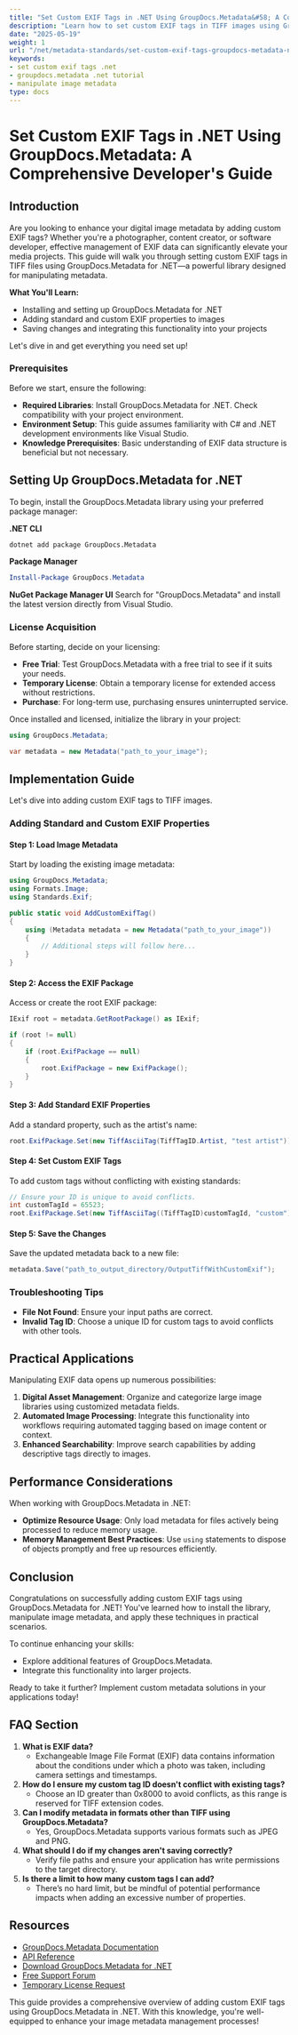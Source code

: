 ```yaml
---
title: "Set Custom EXIF Tags in .NET Using GroupDocs.Metadata&#58; A Complete Guide for Developers"
description: "Learn how to set custom EXIF tags in TIFF images using GroupDocs.Metadata for .NET. This comprehensive guide covers installation, coding examples, and practical applications."
date: "2025-05-19"
weight: 1
url: "/net/metadata-standards/set-custom-exif-tags-groupdocs-metadata-net/"
keywords:
- set custom exif tags .net
- groupdocs.metadata .net tutorial
- manipulate image metadata
type: docs
---
```

# Set Custom EXIF Tags in .NET Using GroupDocs.Metadata: A Comprehensive Developer's Guide

## Introduction

Are you looking to enhance your digital image metadata by adding custom EXIF tags? Whether you're a photographer, content creator, or software developer, effective management of EXIF data can significantly elevate your media projects. This guide will walk you through setting custom EXIF tags in TIFF files using GroupDocs.Metadata for .NET—a powerful library designed for manipulating metadata.

**What You'll Learn:**
- Installing and setting up GroupDocs.Metadata for .NET
- Adding standard and custom EXIF properties to images
- Saving changes and integrating this functionality into your projects

Let's dive in and get everything you need set up!

### Prerequisites

Before we start, ensure the following:
- **Required Libraries**: Install GroupDocs.Metadata for .NET. Check compatibility with your project environment.
- **Environment Setup**: This guide assumes familiarity with C# and .NET development environments like Visual Studio.
- **Knowledge Prerequisites**: Basic understanding of EXIF data structure is beneficial but not necessary.

## Setting Up GroupDocs.Metadata for .NET

To begin, install the GroupDocs.Metadata library using your preferred package manager:

**.NET CLI**
```bash
dotnet add package GroupDocs.Metadata
```

**Package Manager**
```powershell
Install-Package GroupDocs.Metadata
```

**NuGet Package Manager UI**
Search for "GroupDocs.Metadata" and install the latest version directly from Visual Studio.

### License Acquisition

Before starting, decide on your licensing:
- **Free Trial**: Test GroupDocs.Metadata with a free trial to see if it suits your needs.
- **Temporary License**: Obtain a temporary license for extended access without restrictions.
- **Purchase**: For long-term use, purchasing ensures uninterrupted service.

Once installed and licensed, initialize the library in your project:
```csharp
using GroupDocs.Metadata;

var metadata = new Metadata("path_to_your_image");
```

## Implementation Guide

Let's dive into adding custom EXIF tags to TIFF images.

### Adding Standard and Custom EXIF Properties

#### Step 1: Load Image Metadata
Start by loading the existing image metadata:
```csharp
using GroupDocs.Metadata;
using Formats.Image;
using Standards.Exif;

public static void AddCustomExifTag()
{
    using (Metadata metadata = new Metadata("path_to_your_image"))
    {
        // Additional steps will follow here...
    }
}
```

#### Step 2: Access the EXIF Package
Access or create the root EXIF package:
```csharp
IExif root = metadata.GetRootPackage() as IExif;

if (root != null)
{
    if (root.ExifPackage == null)
    {
        root.ExifPackage = new ExifPackage();
    }
}
```

#### Step 3: Add Standard EXIF Properties
Add a standard property, such as the artist's name:
```csharp
root.ExifPackage.Set(new TiffAsciiTag(TiffTagID.Artist, "test artist"));
```

#### Step 4: Set Custom EXIF Tags
To add custom tags without conflicting with existing standards:
```csharp
// Ensure your ID is unique to avoid conflicts.
int customTagId = 65523; 
root.ExifPackage.Set(new TiffAsciiTag((TiffTagID)customTagId, "custom"));
```

#### Step 5: Save the Changes
Save the updated metadata back to a new file:
```csharp
metadata.Save("path_to_output_directory/OutputTiffWithCustomExif");
```

### Troubleshooting Tips
- **File Not Found**: Ensure your input paths are correct.
- **Invalid Tag ID**: Choose a unique ID for custom tags to avoid conflicts with other tools.

## Practical Applications

Manipulating EXIF data opens up numerous possibilities:
1. **Digital Asset Management**: Organize and categorize large image libraries using customized metadata fields.
2. **Automated Image Processing**: Integrate this functionality into workflows requiring automated tagging based on image content or context.
3. **Enhanced Searchability**: Improve search capabilities by adding descriptive tags directly to images.

## Performance Considerations
When working with GroupDocs.Metadata in .NET:
- **Optimize Resource Usage**: Only load metadata for files actively being processed to reduce memory usage.
- **Memory Management Best Practices**: Use `using` statements to dispose of objects promptly and free up resources efficiently.

## Conclusion
Congratulations on successfully adding custom EXIF tags using GroupDocs.Metadata for .NET! You've learned how to install the library, manipulate image metadata, and apply these techniques in practical scenarios.

To continue enhancing your skills:
- Explore additional features of GroupDocs.Metadata.
- Integrate this functionality into larger projects.

Ready to take it further? Implement custom metadata solutions in your applications today!

## FAQ Section
1. **What is EXIF data?**
   - Exchangeable Image File Format (EXIF) data contains information about the conditions under which a photo was taken, including camera settings and timestamps.
2. **How do I ensure my custom tag ID doesn't conflict with existing tags?**
   - Choose an ID greater than 0x8000 to avoid conflicts, as this range is reserved for TIFF extension codes.
3. **Can I modify metadata in formats other than TIFF using GroupDocs.Metadata?**
   - Yes, GroupDocs.Metadata supports various formats such as JPEG and PNG.
4. **What should I do if my changes aren't saving correctly?**
   - Verify file paths and ensure your application has write permissions to the target directory.
5. **Is there a limit to how many custom tags I can add?**
   - There’s no hard limit, but be mindful of potential performance impacts when adding an excessive number of properties.

## Resources
- [GroupDocs.Metadata Documentation](https://docs.groupdocs.com/metadata/net/)
- [API Reference](https://reference.groupdocs.com/metadata/net/)
- [Download GroupDocs.Metadata for .NET](https://releases.groupdocs.com/metadata/net/)
- [Free Support Forum](https://forum.groupdocs.com/c/metadata/)
- [Temporary License Request](https://purchase.groupdocs.com/temporary-license/)

This guide provides a comprehensive overview of adding custom EXIF tags using GroupDocs.Metadata in .NET. With this knowledge, you're well-equipped to enhance your image metadata management processes!

